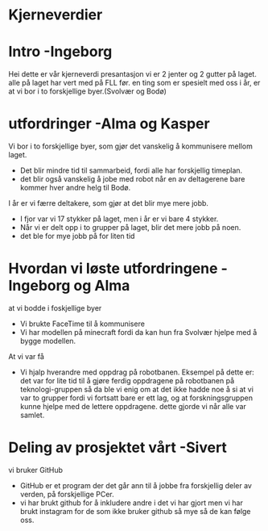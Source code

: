 # Kjerneverdier 

# Intro -Ingeborg
Hei dette er vår kjerneverdi presantasjon 
vi er 2 jenter og 2 gutter på laget.
alle på laget har vert med på FLL før.
en ting som er spesielt med oss i år, er at vi bor i to forskjellige byer.(Svolvær og Bodø)

# utfordringer -Alma og Kasper
Vi bor i to forskjellige byer, som gjør det vanskelig å kommunisere mellom laget. 
* Det blir mindre tid til sammarbeid, fordi alle har forskjellig timeplan. 
* det blir også vanskelig å jobe med robot når en av deltagerene bare kommer hver andre helg til Bodø.

I år er vi færre deltakere, som gjør at det blir mye mere jobb. 
* I fjor var vi 17 stykker på laget, men i år er vi bare 4 stykker.
* Når vi er delt opp i to grupper på laget, blir det mere jobb på noen.
* det ble for mye jobb på for liten tid

# Hvordan vi løste utfordringene -Ingeborg og Alma
at vi bodde i foskjellige byer
* Vi brukte FaceTime til å kommunisere
* Vi har modellen på minecraft fordi da kan hun fra Svolvær hjelpe med å bygge modellen.

At vi var få
* Vi hjalp hverandre med oppdrag på robotbanen.
Eksempel på dette er: det var for lite tid til å gjøre ferdig oppdragene på robotbanen på teknologi-gruppen så da ble vi enig om at det ikke hadde noe å si at vi var to grupper fordi vi fortsatt bare er ett lag, og at forskningsgruppen kunne hjelpe med de lettere oppdragene. dette gjorde vi når alle var samlet.

# Deling av prosjektet vårt -Sivert
vi bruker GitHub
* GitHub er et program der det går ann til å jobbe fra forskjellig deler av verden, på forskjellige PCer. 
* vi har brukt github for å inkludere andre i det vi har gjort men vi har brukt instagram for de som ikke bruker github så mye så de kan følge oss.